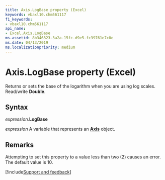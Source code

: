 ```yaml
---
title: Axis.LogBase property (Excel)
keywords: vbaxl10.chm561117
f1_keywords:
- vbaxl10.chm561117
api_name:
- Excel.Axis.LogBase
ms.assetid: 8b346323-3a2a-15fc-d9e5-fc39761e7c0e
ms.date: 04/13/2019
ms.localizationpriority: medium
---
```



# Axis.LogBase property (Excel)

Returns or sets the base of the logarithm when you are using log scales. Read/write **Double**.


## Syntax

_expression_.**LogBase**

_expression_ A variable that represents an **[Axis](Excel.Axis(object).md)** object.


## Remarks

Attempting to set this property to a value less than two (2) causes an error. The default value is 10.




[!include[Support and feedback](~/includes/feedback-boilerplate.md)]